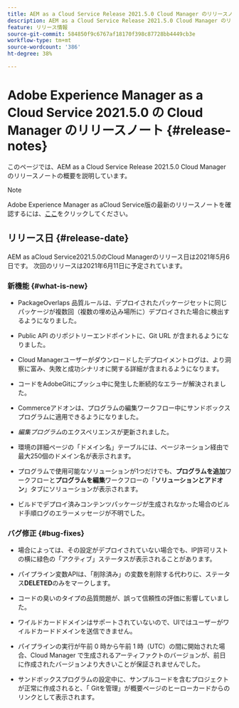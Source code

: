 ```yaml
---
title: AEM as a Cloud Service Release 2021.5.0 Cloud Manager のリリースノート
description: AEM as a Cloud Service Release 2021.5.0 Cloud Manager のリリースノート
feature: リリース情報
source-git-commit: 584850f9c6767af18170f398c87728bb4449cb3e
workflow-type: tm+mt
source-wordcount: '386'
ht-degree: 38%

---
```



# Adobe Experience Manager as a Cloud Service 2021.5.0 の Cloud Manager のリリースノート {#release-notes}

このページでは、AEM as a Cloud Service Release 2021.5.0 Cloud Manager のリリースノートの概要を説明しています。

>[!NOTE]
>Adobe Experience Manager as aCloud Service版の最新のリリースノートを確認するには、[ここ](https://experienceleague.adobe.com/docs/experience-manager-cloud-service/release-notes/release-notes/release-notes-current.html?lang=ja)をクリックしてください。

## リリース日 {#release-date}

AEM as aCloud Service2021.5.0のCloud Managerのリリース日は2021年5月6日です。
次回のリリースは2021年6月11日に予定されています。

### 新機能 {#what-is-new}

* PackageOverlaps 品質ルールは、デプロイされたパッケージセットに同じパッケージが複数回（複数の埋め込み場所に）デプロイされた場合に検出するようになりました。

* Public API のリポジトリーエンドポイントに、Git URL が含まれるようになりました。

* Cloud Managerユーザーがダウンロードしたデプロイメントログは、より洞察に富み、失敗と成功シナリオに関する詳細が含まれるようになります。

* コードをAdobeGitにプッシュ中に発生した断続的なエラーが解決されました。

* Commerceアドオンは、プログラムの編集ワークフロー中にサンドボックスプログラムに適用できるようになりました。

* *編集プログラム*&#x200B;のエクスペリエンスが更新されました。

* 環境の詳細ページの「ドメイン名」テーブルには、ページネーション経由で最大250個のドメイン名が表示されます。

* プログラムで使用可能なソリューションが1つだけでも、**プログラムを追加**&#x200B;ワークフローと&#x200B;**プログラムを編集**&#x200B;ワークフローの「**ソリューションとアドオン**」タブにソリューションが表示されます。

* ビルドでデプロイ済みコンテンツパッケージが生成されなかった場合のビルド手順ログのエラーメッセージが不明でした。

### バグ修正 {#bug-fixes}

* 場合によっては、その設定がデプロイされていない場合でも、IP許可リストの横に緑色の「アクティブ」ステータスが表示されることがあります。

* パイプライン変数APIは、「削除済み」の変数を削除する代わりに、ステータス&#x200B;**DELETED**&#x200B;のみをマークします。

* コードの臭いのタイプの品質問題が、誤って信頼性の評価に影響していました。

* ワイルドカードドメインはサポートされていないので、UIではユーザーがワイルドカードドメインを送信できません。

* パイプラインの実行が午前 0 時から午前 1 時（UTC）の間に開始された場合、Cloud Manager で生成されるアーティファクトのバージョンが、前日に作成されたバージョンより大きいことが保証されませんでした。

* サンドボックスプログラムの設定中に、サンプルコードを含むプロジェクトが正常に作成されると、「 Gitを管理」が概要ページのヒーローカードからのリンクとして表示されます。
